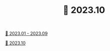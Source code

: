 <h1 align="center">📝 2023.10</h1>

<br>

[📁 2023.01 - 2023.09](https://github.com/mireyhgnay/fe-working-record/blob/main/Study/2023.01-2023.09/README.md)

[📁 2023.10](https://github.com/mireyhgnay/fe-working-record/blob/main/Study/2023.10/README.md)
